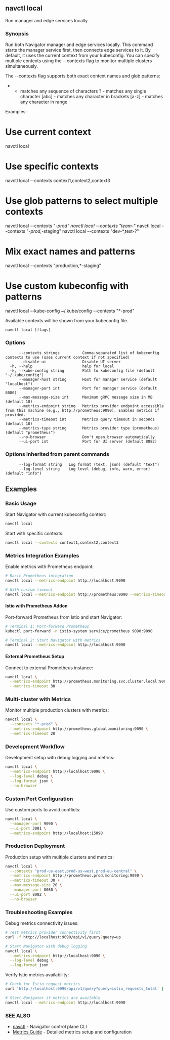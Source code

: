 ## navctl local

Run manager and edge services locally

### Synopsis

Run both Navigator manager and edge services locally.
This command starts the manager service first, then connects edge services to it.
By default, it uses the current context from your kubeconfig. You can specify
multiple contexts using the --contexts flag to monitor multiple clusters simultaneously.

The --contexts flag supports both exact context names and glob patterns:
  * - matches any sequence of characters
  ? - matches any single character
  [abc] - matches any character in brackets
  [a-z] - matches any character in range

Examples:
  # Use current context
  navctl local

  # Use specific contexts
  navctl local --contexts context1,context2,context3

  # Use glob patterns to select multiple contexts
  navctl local --contexts "*-prod"
  navctl local --contexts "team-*"
  navctl local --contexts "*-prod,*-staging"
  navctl local --contexts "dev-*,test-?"

  # Mix exact names and patterns
  navctl local --contexts "production,*-staging"

  # Use custom kubeconfig with patterns
  navctl local --kube-config ~/.kube/config --contexts "*-prod"

Available contexts will be shown from your kubeconfig file.

```
navctl local [flags]
```

### Options

```
      --contexts strings          Comma-separated list of kubeconfig contexts to use (uses current context if not specified)
      --disable-ui                Disable UI server
  -h, --help                      help for local
  -k, --kube-config string        Path to kubeconfig file (default "~/.kube/config")
      --manager-host string       Host for manager service (default "localhost")
      --manager-port int          Port for manager service (default 8080)
      --max-message-size int      Maximum gRPC message size in MB (default 10)
      --metrics-endpoint string   Metrics provider endpoint accessible from this machine (e.g., http://prometheus:9090). Enables metrics if provided.
      --metrics-timeout int       Metrics query timeout in seconds (default 10)
      --metrics-type string       Metrics provider type (prometheus) (default "prometheus")
      --no-browser                Don't open browser automatically
      --ui-port int               Port for UI server (default 8082)
```

### Options inherited from parent commands

```
      --log-format string   Log format (text, json) (default "text")
      --log-level string    Log level (debug, info, warn, error) (default "info")
```

## Examples

### Basic Usage

Start Navigator with current kubeconfig context:
```bash
navctl local
```

Start with specific contexts:
```bash
navctl local --contexts context1,context2,context3
```

### Metrics Integration Examples

Enable metrics with Prometheus endpoint:
```bash
# Basic Prometheus integration
navctl local --metrics-endpoint http://localhost:9090

# With custom timeout
navctl local --metrics-endpoint http://prometheus:9090 --metrics-timeout 15
```

#### Istio with Prometheus Addon

Port-forward Prometheus from Istio and start Navigator:
```bash
# Terminal 1: Port-forward Prometheus
kubectl port-forward -n istio-system service/prometheus 9090:9090

# Terminal 2: Start Navigator with metrics
navctl local --metrics-endpoint http://localhost:9090
```

#### External Prometheus Setup

Connect to external Prometheus instance:
```bash
navctl local \
  --metrics-endpoint http://prometheus.monitoring.svc.cluster.local:9090 \
  --metrics-timeout 30
```

### Multi-cluster with Metrics

Monitor multiple production clusters with metrics:
```bash
navctl local \
  --contexts "*-prod" \
  --metrics-endpoint http://prometheus.global.monitoring:9090 \
  --metrics-timeout 20
```

### Development Workflow

Development setup with debug logging and metrics:
```bash
navctl local \
  --metrics-endpoint http://localhost:9090 \
  --log-level debug \
  --log-format json \
  --no-browser
```

### Custom Port Configuration

Use custom ports to avoid conflicts:
```bash
navctl local \
  --manager-port 9090 \
  --ui-port 3001 \
  --metrics-endpoint http://localhost:15090
```

### Production Deployment

Production setup with multiple clusters and metrics:
```bash
navctl local \
  --contexts "prod-us-east,prod-us-west,prod-eu-central" \
  --metrics-endpoint http://prometheus.prod.monitoring:9090 \
  --metrics-timeout 30 \
  --max-message-size 20 \
  --manager-port 8080 \
  --ui-port 8082 \
  --no-browser
```

### Troubleshooting Examples

Debug metrics connectivity issues:
```bash
# Test metrics provider connectivity first
curl -f http://localhost:9090/api/v1/query?query=up

# Start Navigator with debug logging
navctl local \
  --metrics-endpoint http://localhost:9090 \
  --log-level debug \
  --log-format json
```

Verify Istio metrics availability:
```bash
# Check for Istio request metrics
curl 'http://localhost:9090/api/v1/query?query=istio_requests_total' | jq '.data.result | length'

# Start Navigator if metrics are available
navctl local --metrics-endpoint http://localhost:9090
```

### SEE ALSO

* [navctl](navctl.md)	 - Navigator control plane CLI
* [Metrics Guide](../../user-guide/metrics.md) - Detailed metrics setup and configuration

